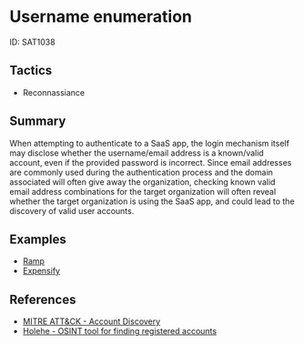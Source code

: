 # Username enumeration
ID: SAT1038

## Tactics
* Reconnassiance

## Summary
When attempting to authenticate to a SaaS app, the login mechanism itself may disclose whether the username/email address is a known/valid account, even if the provided password is incorrect.
Since email addresses are commonly used during the authentication process and the domain associated will often give away the organization, checking known valid email address combinations for the target organization will often reveal whether the target organization is using the SaaS app, and could lead to the discovery of valid user accounts.

## Examples
* [Ramp](examples/ramp.md)
* [Expensify](examples/expensify.md)

## References
* [MITRE ATT&CK - Account Discovery](https://attack.mitre.org/techniques/T1087/)
* [Holehe - OSINT tool for finding registered accounts](https://github.com/megadose/holehe)